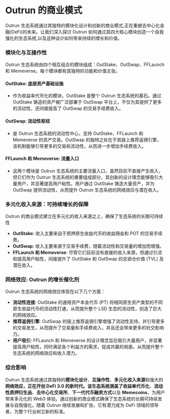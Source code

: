 # Outrun 的商业模式

Outrun 生态系统通过其独特的模块化设计和创新的商业模式,正在重塑去中心化金融(DeFi)的未来。让我们深入探讨 Outrun 如何通过其四大核心模块创造一个自我强化的生态系统,以及这种设计如何带来持续的增长和价值。

### **模块化与互操作性**

Outrun 生态系统由四个相互组合的模块组成：OutStake、OutSwap、FFLaunch 和 Memeverse。每个模块都有其独特的功能和价值主张。

#### **OutStake: 底层资产基础设施**

* 作为收益率代币化的模块，OutStake 是整个 Outrun 生态系统的基石。通过 OutStake 铸造的资产被广泛部署于 OutSwap 平台上，不仅为其提供了更多的流动性，还间接提高了 OutSwap 的交易手续费收入。

#### **OutSwap: 流动性枢纽**

* 是 Outrun 生态系统的流动性中心，支持 OutStake、FFLaunch 和 Memeverse 的资产交易。OutSwap 的独特之处在于其链上推荐返佣引擎，该机制能够引导更多的交易和流动性，从而进一步增加手续费收入。

#### **FFLaunch 和 Memeverse: 流量入口**

* 这两个模块是 Outrun 生态系统的主要流量入口，虽然目前不直接产生收入，但它们作为 Outrun 生态系统的重要组成部分，其创新的设计理念能够吸引大量用户，并显著提高用户粘性。用户通过 OutStake 铸造大量资产，并为 OutSwap 提供流动性，从而提升 Outrun 生态系统的网络效应与潜在收入。

### **多元化收入来源：可持续增长的保障**

Outrun 的商业模式建立在多元化的收入来源之上，确保了生态系统的长期可持续性

* **OutStake**: 收入主要来自于质押原生收益代币的收益佣金和 POT 的交易手续费。
* **OutSwap**: 收入主要来源于交易手续费，随着流动性和交易量的增加而增强。
* **FFLaunch 和 Memeverse**: 尽管它们目前没有直接的收入来源，但通过引流和提高用户粘性，间接提升了 OutStake 和 OutSwap 的总锁仓价值 (TVL) 及潜在收入。

### **网络效应: Outrun 的增长催化剂**

Outrun 生态系统的网络效应体现在以下几个方面：

* **流动性连接**: OutStake 的通用资产本金代币 (PT) 将相同原生资产类型的不同原生收益代币的流动性打通，从而提升整个 LSD 生态的流动性，创造了巨大的网络效应。
* **推荐返佣引擎**: OutSwap 的链上推荐返佣引擎增强了流动性支持，并引导更多的交易发生，从而提升了交易量和手续费收入，并且还会带来更多的社交影响力。
* **用户吸引**: FFLaunch 和 Memeverse 的设计理念旨在吸引大量用户，并显著提高用户粘性，同时满足各个利益方的需求，促成共赢的局面，从而提升整个生态系统的网络效应和收入潜力。

### **综合影响**

Outrun 生态系统通过其独特的**模块化设计**、**互操作性**、**多元化收入来源**和强大的**网络效应，**正在开创 DeFi 3.0 的新时代。该生态系统涵盖了**收益率代币化**、**流动性质押衍生品**、**去中心化交易所**、**下一代代币融资方式**以及 **Memecoins**，为用户带来多元化的 Web3 体验。通过创新的商业模式确保了生态系统的长期可持续发展与自我强化。随着 Outrun 继续发展和扩张，它有潜力成为 DeFi 领域的领导者，为整个行业树立新的标准。

